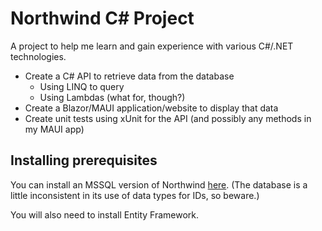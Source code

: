 # Northwind C# Project

A project to help me learn and gain experience with various C#/.NET technologies.

- Create a C# API to retrieve data from the database
  - Using LINQ to query
  - Using Lambdas (what for, though?)
- Create a Blazor/MAUI application/website to display that data
- Create unit tests using xUnit for the API (and possibly any methods in my MAUI app)

## Installing prerequisites

You can install an MSSQL version of Northwind [here](https://github.com/Microsoft/sql-server-samples/tree/master/samples/databases/northwind-pubs). (The database is a little inconsistent in its use of data types for IDs, so beware.)

You will also need to install Entity Framework.
